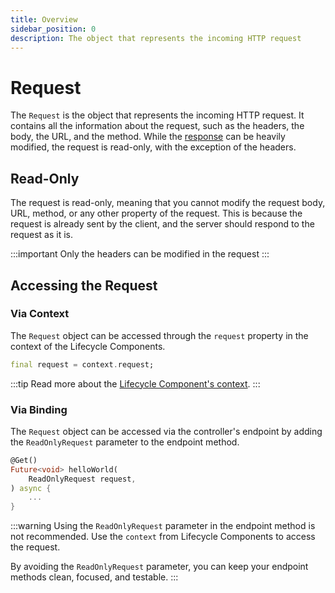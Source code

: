 ```yaml
---
title: Overview
sidebar_position: 0
description: The object that represents the incoming HTTP request
---
```


# Request

The `Request` is the object that represents the incoming HTTP request. It contains all the information about the request, such as the headers, the body, the URL, and the method. While the [response] can be heavily modified, the request is read-only, with the exception of the headers.

## Read-Only

The request is read-only, meaning that you cannot modify the request body, URL, method, or any other property of the request. This is because the request is already sent by the client, and the server should respond to the request as it is.

:::important
Only the headers can be modified in the request
:::

## Accessing the Request

### Via Context

The `Request` object can be accessed through the `request` property in the context of the Lifecycle Components.

```dart
final request = context.request;
```

:::tip
Read more about the [Lifecycle Component's context][lifecycle-context].
:::

### Via Binding

The `Request` object can be accessed via the controller's endpoint by adding the `ReadOnlyRequest` parameter to the endpoint method.

```dart
@Get()
Future<void> helloWorld(
    ReadOnlyRequest request,
) async {
    ...
}
```

:::warning
Using the `ReadOnlyRequest` parameter in the endpoint method is not recommended. Use the `context` from Lifecycle Components to access the request.

By avoiding the `ReadOnlyRequest` parameter, you can keep your endpoint methods clean, focused, and testable.
:::

[response]: ./../response/overview.md
[lifecycle-context]: ../context/overview.md
